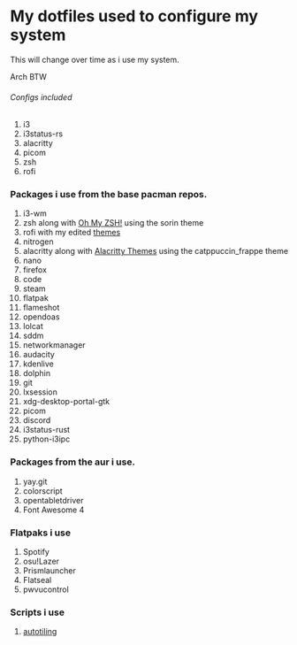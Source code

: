 # My dotfiles used to configure my system

This will change over time as i use my system.

Arch BTW

###### Configs included

1. i3
2. i3status-rs
3. alacritty
4. picom
5. zsh
6. rofi

### Packages i use from the base pacman repos.

1. i3-wm
2. zsh along with [Oh My ZSH!](https://ohmyz.sh/) using the sorin theme
3. rofi with my edited [themes](https://github.com/copeison/rofi-themes)
4. nitrogen
5. alacritty along with [Alacritty Themes](https://github.com/alacritty/alacritty-theme) using the catppuccin_frappe theme
6. nano
7. firefox
8. code
9. steam
10. flatpak
11. flameshot
12. opendoas
13. lolcat
14. sddm
15. networkmanager
16. audacity
17. kdenlive
18. dolphin
19. git
20. lxsession
21. xdg-desktop-portal-gtk
22. picom
23. discord
24. i3status-rust
25. python-i3ipc

### Packages from the aur i use.

1. yay.git
2. colorscript
3. opentabletdriver
4. Font Awesome 4

### Flatpaks i use

1. Spotify
2. osu!Lazer
3. Prismlauncher
4. Flatseal
5. pwvucontrol

### Scripts i use

1. [autotiling](https://github.com/nwg-piotr/autotiling)
